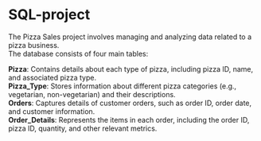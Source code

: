 # SQL-project
The Pizza Sales project involves managing and analyzing data related to a pizza business.<br>
The database consists of four main tables:<br>

<b>Pizza</b>: Contains details about each type of pizza, including pizza ID, name, and associated pizza type.<br>
<b>Pizza_Type</b>: Stores information about different pizza categories (e.g., vegetarian, non-vegetarian) and their descriptions.<br>
<b>Orders</b>: Captures details of customer orders, such as order ID, order date, and customer information.<br>
<b>Order_Details</b>: Represents the items in each order, including the order ID, pizza ID, quantity, and other relevant metrics.<br>
